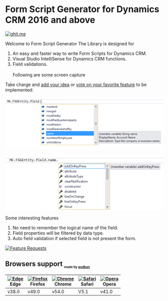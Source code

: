 # Form Script Generator for Dynamics CRM 2016 and above
[![ghit.me](https://ghit.me/badge.svg?repo=mihirkadam/Form-Script-Generator)](https://ghit.me/repo/mihirkadam/Form-Script-Generator)

Welcome to Form Script Generator
The Library is designed for <br />
1. An easy and faster way to write Form Scripts for Dynamics CRM.<br />
2. Visual Studio IntelliSense for Dynamics CRM functions.<br />
3. Field validations.  <br /><br />
Following are some screen capture 


Take charge and [add your idea](http://feathub.com/mihirkadam/Form-Script-Generator) or [vote on your favorite feature](http://feathub.com/mihirkadam/Form-Script-Generator) to be implemented:

![Alt text](/Form%20Script%20Generator/Form%20Script%20Generator/Images/VSIntelliSense-Field-1.png?raw=true "Visual Studio IntelliSense")

![Alt text](/Form%20Script%20Generator/Form%20Script%20Generator/Images/VSIntelliSense-Property-1.png?raw=true "Visual Studio IntelliSense")

Some interesting features <br />
1.	No need to remember the logical name of the field.<br />
2.	Field properties will be filtered by data type.<br />
3.	Auto field validation if selected field is not present the form.<br />

[![Feature Requests](http://feathub.com/mihirkadam/Form-Script-Generator?format=svg)](http://feathub.com/mihirkadam/Form-Script-Generator)
## Browsers support <sub><sup><sub><sub>made by <a href="https://godban.github.io">godban</a></sub></sub></sup></sub>

| [<img src="https://raw.githubusercontent.com/godban/browsers-support-badges/master/src/images/edge.png" alt="Edge" width="16px" height="16px" />](http://godban.github.io/browsers-support-badges/)</br>Edge | [<img src="https://raw.githubusercontent.com/godban/browsers-support-badges/master/src/images/firefox.png" alt="Firefox" width="16px" height="16px" />](http://godban.github.io/browsers-support-badges/)</br>Firefox | [<img src="https://raw.githubusercontent.com/godban/browsers-support-badges/master/src/images/chrome.png" alt="Chrome" width="16px" height="16px" />](http://godban.github.io/browsers-support-badges/)</br>Chrome | [<img src="https://raw.githubusercontent.com/godban/browsers-support-badges/master/src/images/safari.png" alt="Safari" width="16px" height="16px" />](http://godban.github.io/browsers-support-badges/)</br>Safari | [<img src="https://raw.githubusercontent.com/godban/browsers-support-badges/master/src/images/opera.png" alt="Opera" width="16px" height="16px" />](http://godban.github.io/browsers-support-badges/)</br>Opera | 
| --------- | --------- | --------- | --------- | --------- |
| v38.0| v49.0 | v54.0 |V5.1| v41.0
